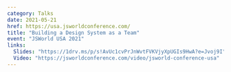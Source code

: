 ```yaml
---
category: Talks
date: 2021-05-21
href: https://usa.jsworldconference.com/
title: "Building a Design System as a Team"
event: "JSWorld USA 2021"
links:
  Slides: "https://1drv.ms/p/s!AvUc1cvPrJnWvtFVKVjyXpUGIs9HwA?e=Jvoj9I"
  Video: "https://jsworldconference.com/video/jsworld-conference-usa"
---
```

